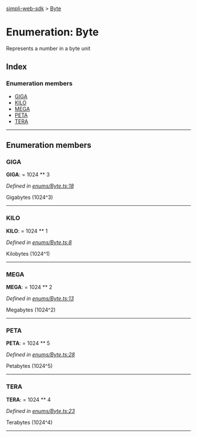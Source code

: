 [simpli-web-sdk](../README.md) > [Byte](../enums/byte.md)

# Enumeration: Byte

Represents a number in a byte unit

## Index

### Enumeration members

* [GIGA](byte.md#giga)
* [KILO](byte.md#kilo)
* [MEGA](byte.md#mega)
* [PETA](byte.md#peta)
* [TERA](byte.md#tera)

---

## Enumeration members

<a id="giga"></a>

###  GIGA

**GIGA**:  =  1024 ** 3

*Defined in [enums/Byte.ts:18](https://github.com/simplitech/simpli-web-sdk/blob/a829314/src/enums/Byte.ts#L18)*

Gigabytes (1024^3)

___
<a id="kilo"></a>

###  KILO

**KILO**:  =  1024 ** 1

*Defined in [enums/Byte.ts:8](https://github.com/simplitech/simpli-web-sdk/blob/a829314/src/enums/Byte.ts#L8)*

Kilobytes (1024^1)

___
<a id="mega"></a>

###  MEGA

**MEGA**:  =  1024 ** 2

*Defined in [enums/Byte.ts:13](https://github.com/simplitech/simpli-web-sdk/blob/a829314/src/enums/Byte.ts#L13)*

Megabytes (1024^2)

___
<a id="peta"></a>

###  PETA

**PETA**:  =  1024 ** 5

*Defined in [enums/Byte.ts:28](https://github.com/simplitech/simpli-web-sdk/blob/a829314/src/enums/Byte.ts#L28)*

Petabytes (1024^5)

___
<a id="tera"></a>

###  TERA

**TERA**:  =  1024 ** 4

*Defined in [enums/Byte.ts:23](https://github.com/simplitech/simpli-web-sdk/blob/a829314/src/enums/Byte.ts#L23)*

Terabytes (1024^4)

___

